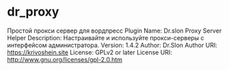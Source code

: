 # dr_proxy
Простой прокси сервер для вордпресс
Plugin Name: Dr.slon Proxy Server Helper
Description: Настраивайте и используйте прокси-серверы с интерфейсом администратора.
Version: 1.4.2
Author: Dr.Slon
Author URI: https://krivoshein.site
License: GPLv2 or later
License URI: http://www.gnu.org/licenses/gpl-2.0.htm
